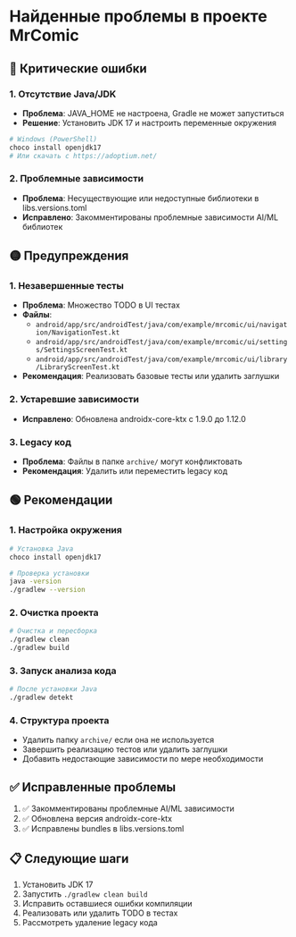 # Найденные проблемы в проекте MrComic

## 🔴 Критические ошибки

### 1. Отсутствие Java/JDK
- **Проблема**: JAVA_HOME не настроена, Gradle не может запуститься
- **Решение**: Установить JDK 17 и настроить переменные окружения
```bash
# Windows (PowerShell)
choco install openjdk17
# Или скачать с https://adoptium.net/
```

### 2. Проблемные зависимости
- **Проблема**: Несуществующие или недоступные библиотеки в libs.versions.toml
- **Исправлено**: Закомментированы проблемные зависимости AI/ML библиотек

## 🟡 Предупреждения

### 1. Незавершенные тесты
- **Проблема**: Множество TODO в UI тестах
- **Файлы**: 
  - `android/app/src/androidTest/java/com/example/mrcomic/ui/navigation/NavigationTest.kt`
  - `android/app/src/androidTest/java/com/example/mrcomic/ui/settings/SettingsScreenTest.kt`
  - `android/app/src/androidTest/java/com/example/mrcomic/ui/library/LibraryScreenTest.kt`
- **Рекомендация**: Реализовать базовые тесты или удалить заглушки

### 2. Устаревшие зависимости
- **Исправлено**: Обновлена androidx-core-ktx с 1.9.0 до 1.12.0

### 3. Legacy код
- **Проблема**: Файлы в папке `archive/` могут конфликтовать
- **Рекомендация**: Удалить или переместить legacy код

## 🟢 Рекомендации

### 1. Настройка окружения
```bash
# Установка Java
choco install openjdk17

# Проверка установки
java -version
./gradlew --version
```

### 2. Очистка проекта
```bash
# Очистка и пересборка
./gradlew clean
./gradlew build
```

### 3. Запуск анализа кода
```bash
# После установки Java
./gradlew detekt
```

### 4. Структура проекта
- Удалить папку `archive/` если она не используется
- Завершить реализацию тестов или удалить заглушки
- Добавить недостающие зависимости по мере необходимости

## ✅ Исправленные проблемы

1. ✅ Закомментированы проблемные AI/ML зависимости
2. ✅ Обновлена версия androidx-core-ktx
3. ✅ Исправлены bundles в libs.versions.toml

## 📋 Следующие шаги

1. Установить JDK 17
2. Запустить `./gradlew clean build`
3. Исправить оставшиеся ошибки компиляции
4. Реализовать или удалить TODO в тестах
5. Рассмотреть удаление legacy кода